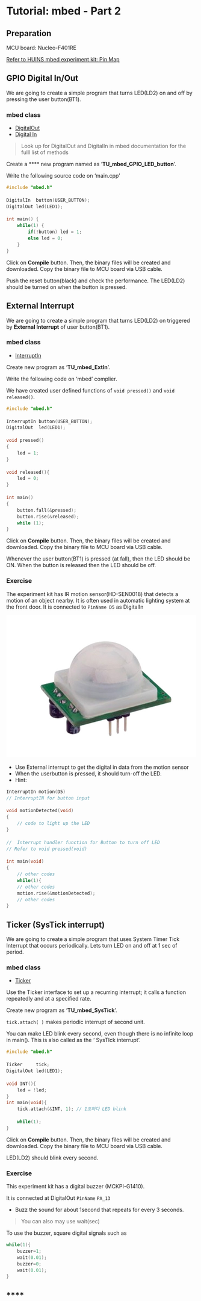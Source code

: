 # Tutorial: mbed - Part 2

## Preparation

MCU board: Nucleo-F401RE

[Refer to HUINS mbed experiment kit: Pin Map](../../../stm32-m4-programming/hardware/experiment-hardware/huins-embedded-kit.md#pin-map)

## **GPIO Digital In/Out**

We are going to create a simple program that turns LED(LD2) on and off by pressing the user button(BT1).

### mbed class

* [DigitalOut](https://os.mbed.com/docs/mbed-os/v6.13/apis/digitalout.html)
* [Digital In](https://os.mbed.com/docs/mbed-os/v6.13/apis/digitalin.html)

> Look up for DigitalOut and DigitalIn in mbed documentation for the fulll list of methods

Create a \*\*\*\* new program named as ‘**TU\_mbed\_GPIO\_LED\_button**’.

Write the following source code on ‘main.cpp’

```cpp
#include "mbed.h"

DigitalIn  button(USER_BUTTON);
DigitalOut led(LED1);

int main() {
    while(1) {
        if(!button) led = 1;
        else led = 0;
    }
}
```

Click on **Compile** button. Then, the binary files will be created and downloaded. Copy the binary file to MCU board via USB cable.

Push the reset button(black) and check the performance. The LED(LD2) should be turned on when the button is pressed.

## **External** Interrupt

We are going to create a simple program that turns LED(LD2) on triggered by **External Interrupt** of user button(BT1).

### mbed class

* [InterruptIn](https://os.mbed.com/docs/mbed-os/v6.13/apis/interruptin.html)

Create new program as ‘**TU\_mbed\_ExtIn**’.

Write the following code on ‘mbed’ complier.

We have created user defined functions of `void pressed()` and `void released()`.

```cpp
#include "mbed.h"

InterruptIn button(USER_BUTTON); 
DigitalOut  led(LED1);

void pressed()
{
    led = 1; 
}

void released(){
    led = 0;
}

int main()
{
    button.fall(&pressed);
    button.rise(&released);
    while (1);
}
```

Click on **Compile** button. Then, the binary files will be created and downloaded. Copy the binary file to MCU board via USB cable.

Whenever the user button(BT1) is pressed (at fall), then the LED should be ON. When the button is released then the LED should be off.

### Exercise

The experiment kit has IR motion sensor(HD-SEN0018) that detects a motion of an object nearby. It is often used in automatic lighting system at the front door. It is connected to `PinName D5` as DigitalIn

![](<../../../.gitbook/assets/image (95).png>)

* Use External interrupt to get the digital in data from the motion sensor
* When the userbutton is pressed, it should turn-off the LED.
* Hint:

```cpp
InterruptIn motion(D5)
// InterruptIN for button input

void motionDetected(void)
{
    // code to light up the LED
}

//  Interrupt handler function for Button to turn off LED
// Refer to void pressed(void)

int main(void)
{
    // other codes
    while(1){
    // other codes
    motion.rise(&motionDetected);
    // other codes
}
```

## Ticker (SysTick interrupt)

We are going to create a simple program that uses System Timer Tick Interrupt that occurs periodically. Lets turn LED on and off at 1 sec of period.

### mbed class

* [Ticker](https://os.mbed.com/docs/mbed-os/v6.13/apis/ticker.html)

Use the Ticker interface to set up a recurring interrupt; it calls a function repeatedly and at a specified rate.

Create new program as ‘**TU\_mbed\_SysTick**’.

`tick.attach( )` makes periodic interrupt of second unit.

You can make LED blink every second, even though there is no infinite loop in main(). This is also called as the ‘ SysTIck interrupt’.

```cpp
#include "mbed.h"

Ticker     tick;
DigitalOut led(LED1);

void INT(){
    led = !led;      
}
int main(void){
    tick.attach(&INT, 1); // 1초마다 LED blink

    while(1);
}
```

Click on **Compile** button. Then, the binary files will be created and downloaded. Copy the binary file to MCU board via USB cable.

LED(LD2) should blink every second.

### Exercise

This experiment kit has a digital buzzer (MCKPI-G1410).

It is connected at DigitalOut `PinName` `PA_13`

* Buzz the sound for about 1second that repeats for every 3 seconds.

> You can also may use wait(sec)

To use the buzzer, square digital signals such as

```cpp
while(1){
    buzzer=1;
    wait(0.01);
    buzzer=0;
    wait(0.01);
}
```

## \*\*\*\*

